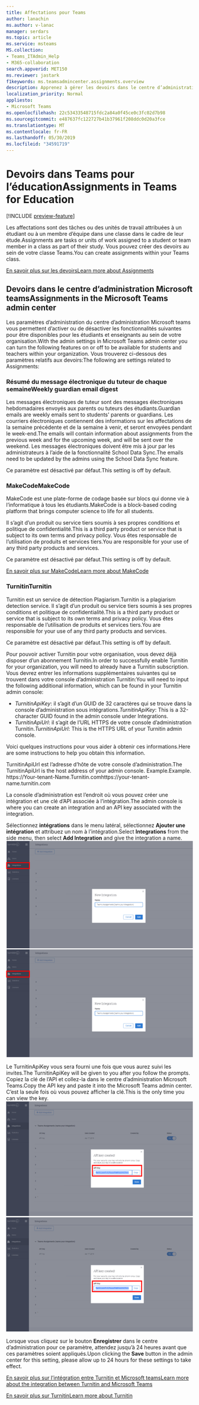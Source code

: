 ```yaml
---
title: Affectations pour Teams
author: lanachin
ms.author: v-lanac
manager: serdars
ms.topic: article
ms.service: msteams
MS.collection:
- Teams_ITAdmin_Help
- M365-collaboration
search.appverid: MET150
ms.reviewer: jastark
f1keywords: ms.teamsadmincenter.assignments.overview
description: Apprenez à gérer les devoirs dans le centre d’administration Microsoft teams dans teams éducation.
localization_priority: Normal
appliesto:
- Microsoft Teams
ms.openlocfilehash: 22c53433548715fdc2a84a0f45ce0c3fc02d7b98
ms.sourcegitcommit: e487637fc122727b41b37961f208ddc0d20a3fce
ms.translationtype: MT
ms.contentlocale: fr-FR
ms.lasthandoff: 05/30/2019
ms.locfileid: "34591719"
---
```

# <a name="assignments-in-teams-for-education"></a><span data-ttu-id="26999-103">Devoirs dans Teams pour l’éducation</span><span class="sxs-lookup"><span data-stu-id="26999-103">Assignments in Teams for Education</span></span>

[!INCLUDE [preview-feature](../includes/preview-feature.md)]

<span data-ttu-id="26999-104">Les affectations sont des tâches ou des unités de travail attribuées à un étudiant ou à un membre d’équipe dans une classe dans le cadre de leur étude.</span><span class="sxs-lookup"><span data-stu-id="26999-104">Assignments are tasks or units of work assigned to a student or team member in a class as part of their study.</span></span> <span data-ttu-id="26999-105">Vous pouvez créer des devoirs au sein de votre classe Teams.</span><span class="sxs-lookup"><span data-stu-id="26999-105">You can create assignments within your Teams class.</span></span>

[<span data-ttu-id="26999-106">En savoir plus sur les devoirs</span><span class="sxs-lookup"><span data-stu-id="26999-106">Learn more about Assignments</span></span>](https://support.office.com/article/microsoft-teams-5aa4431a-8a3c-4aa5-87a6-b6401abea114?ui=en-US&rs=en-IE&ad=IE#ID0EAABAAA=Assignments)

## <a name="assignments-in-the-microsoft-teams-admin-center"></a><span data-ttu-id="26999-107">Devoirs dans le centre d’administration Microsoft teams</span><span class="sxs-lookup"><span data-stu-id="26999-107">Assignments in the Microsoft Teams admin center</span></span>

<span data-ttu-id="26999-108">Les paramètres d’administration du centre d’administration Microsoft teams vous permettent d’activer ou de désactiver les fonctionnalités suivantes pour être disponibles pour les étudiants et enseignants au sein de votre organisation.</span><span class="sxs-lookup"><span data-stu-id="26999-108">With the admin settings in Microsoft Teams admin center you can turn the following features on or off to be available for students and teachers within your organization.</span></span> <span data-ttu-id="26999-109">Vous trouverez ci-dessous des paramètres relatifs aux devoirs:</span><span class="sxs-lookup"><span data-stu-id="26999-109">The following are settings related to Assignments:</span></span>

<span data-ttu-id="26999-110"><a name="#bkemaildigest"> </a></span><span class="sxs-lookup"><span data-stu-id="26999-110"></span></span>
### <a name="weekly-guardian-email-digest"></a><span data-ttu-id="26999-111">Résumé du message électronique du tuteur de chaque semaine</span><span class="sxs-lookup"><span data-stu-id="26999-111">Weekly guardian email digest</span></span>
<span data-ttu-id="26999-112">Les messages électroniques de tuteur sont des messages électroniques hebdomadaires envoyés aux parents ou tuteurs des étudiants.</span><span class="sxs-lookup"><span data-stu-id="26999-112">Guardian emails are weekly emails sent to students' parents or guardians.</span></span> <span data-ttu-id="26999-113">Les courriers électroniques contiennent des informations sur les affectations de la semaine précédente et de la semaine à venir, et seront envoyées pendant le week-end.</span><span class="sxs-lookup"><span data-stu-id="26999-113">The emails will contain information about assignments from the previous week and for the upcoming week, and will be sent over the weekend.</span></span> <span data-ttu-id="26999-114">Les messages électroniques doivent être mis à jour par les administrateurs à l’aide de la fonctionnalité School Data Sync.</span><span class="sxs-lookup"><span data-stu-id="26999-114">The emails need to be updated by the admins using the School Data Sync feature.</span></span>

<span data-ttu-id="26999-115">Ce paramètre est désactivé par défaut.</span><span class="sxs-lookup"><span data-stu-id="26999-115">This setting is off by default.</span></span>

<span data-ttu-id="26999-116"><a name="bkmakecode"> </a></span><span class="sxs-lookup"><span data-stu-id="26999-116"></span></span>
### <a name="makecode"></a><span data-ttu-id="26999-117">MakeCode</span><span class="sxs-lookup"><span data-stu-id="26999-117">MakeCode</span></span>
<span data-ttu-id="26999-118">MakeCode est une plate-forme de codage basée sur blocs qui donne vie à l’informatique à tous les étudiants.</span><span class="sxs-lookup"><span data-stu-id="26999-118">MakeCode is a block-based coding platform that brings computer science to life for all students.</span></span> 

<span data-ttu-id="26999-119">Il s’agit d’un produit ou service tiers soumis à ses propres conditions et politique de confidentialité.</span><span class="sxs-lookup"><span data-stu-id="26999-119">This is a third party product or service that is subject to its own terms and privacy policy.</span></span> <span data-ttu-id="26999-120">Vous êtes responsable de l’utilisation de produits et services tiers.</span><span class="sxs-lookup"><span data-stu-id="26999-120">You are responsible for your use of any third party products and services.</span></span>

<span data-ttu-id="26999-121">Ce paramètre est désactivé par défaut.</span><span class="sxs-lookup"><span data-stu-id="26999-121">This setting is off by default.</span></span>

[<span data-ttu-id="26999-122">En savoir plus sur MakeCode</span><span class="sxs-lookup"><span data-stu-id="26999-122">Learn more about MakeCode</span></span>](https://www.microsoft.com/${locale}/makecode)

<span data-ttu-id="26999-123"><a name="#turnitin"> </a></span><span class="sxs-lookup"><span data-stu-id="26999-123"></span></span>
### <a name="turnitin"></a><span data-ttu-id="26999-124">Turnitin</span><span class="sxs-lookup"><span data-stu-id="26999-124">Turnitin</span></span>

<span data-ttu-id="26999-125">Turnitin est un service de détection Plagiarism.</span><span class="sxs-lookup"><span data-stu-id="26999-125">Turnitin is a plagiarism detection service.</span></span> <span data-ttu-id="26999-126">Il s’agit d’un produit ou service tiers soumis à ses propres conditions et politique de confidentialité.</span><span class="sxs-lookup"><span data-stu-id="26999-126">This is a third party product or service that is subject to its own terms and privacy policy.</span></span> <span data-ttu-id="26999-127">Vous êtes responsable de l’utilisation de produits et services tiers.</span><span class="sxs-lookup"><span data-stu-id="26999-127">You are responsible for your use of any third party products and services.</span></span>

<span data-ttu-id="26999-128">Ce paramètre est désactivé par défaut.</span><span class="sxs-lookup"><span data-stu-id="26999-128">This setting is off by default.</span></span>

<span data-ttu-id="26999-129">Pour pouvoir activer Turnitin pour votre organisation, vous devez déjà disposer d’un abonnement Turnitin.</span><span class="sxs-lookup"><span data-stu-id="26999-129">In order to successfully enable Turnitin for your organization, you will need to already have a Turnitin subscription.</span></span> <span data-ttu-id="26999-130">Vous devrez entrer les informations supplémentaires suivantes qui se trouvent dans votre console d’administration Turnitin:</span><span class="sxs-lookup"><span data-stu-id="26999-130">You will need to input the following additional information, which can be found in your Turnitin admin console:</span></span>

  * <span data-ttu-id="26999-131">_TurnitinApiKey_: il s’agit d’un GUID de 32 caractères qui se trouve dans la console d’administration sous intégrations.</span><span class="sxs-lookup"><span data-stu-id="26999-131">_TurnitinApiKey_: This is a 32-character GUID found in the admin console under Integrations.</span></span>
  * <span data-ttu-id="26999-132">_TurnitinApiUrl_: il s’agit de l’URL HTTPS de votre console d’administration Turnitin.</span><span class="sxs-lookup"><span data-stu-id="26999-132">_TurnitinApiUrl_: This is the HTTPS URL of your Turnitin admin console.</span></span>

<span data-ttu-id="26999-133">Voici quelques instructions pour vous aider à obtenir ces informations.</span><span class="sxs-lookup"><span data-stu-id="26999-133">Here are some instructions to help you obtain this information.</span></span>

<span data-ttu-id="26999-134">TurnitinApiUrl est l’adresse d’hôte de votre console d’administration.</span><span class="sxs-lookup"><span data-stu-id="26999-134">The TurnitinApiUrl is the host address of your admin console.</span></span>
<span data-ttu-id="26999-135">Example.</span><span class="sxs-lookup"><span data-stu-id="26999-135">Example.</span></span> <span data-ttu-id="26999-136">https:[]()//Your-tenant-Name.Turnitin.com</span><span class="sxs-lookup"><span data-stu-id="26999-136">https:[]()//your-tenant-name.turnitin.com</span></span>

<span data-ttu-id="26999-137">La console d’administration est l’endroit où vous pouvez créer une intégration et une clé d’API associée à l’intégration.</span><span class="sxs-lookup"><span data-stu-id="26999-137">The admin console is where you can create an integration and an API key associated with the integration.</span></span>

<span data-ttu-id="26999-138">Sélectionnez **intégrations** dans le menu latéral, sélectionnez **Ajouter une intégration** et attribuez un nom à l’intégration.</span><span class="sxs-lookup"><span data-stu-id="26999-138">Select **Integrations** from the side menu, then select **Add Integration** and give the integration a name.</span></span>
<span data-ttu-id="26999-139">![Capture d’écran montrant l’ajout d’une nouvelle intégration](./educationImages/Assignments_mopo_turnitin2.png)</span><span class="sxs-lookup"><span data-stu-id="26999-139">![Screen shot showing adding a new integration](./educationImages/Assignments_mopo_turnitin2.png)</span></span>

<span data-ttu-id="26999-140">Le TurnitinApiKey vous sera fourni une fois que vous aurez suivi les invites.</span><span class="sxs-lookup"><span data-stu-id="26999-140">The TurnitinApiKey will be given to you after you follow the prompts.</span></span> <span data-ttu-id="26999-141">Copiez la clé de l’API et collez-la dans le centre d’administration Microsoft Teams.</span><span class="sxs-lookup"><span data-stu-id="26999-141">Copy the API key and paste it into the Microsoft Teams admin center.</span></span>  <span data-ttu-id="26999-142">C’est la seule fois où vous pouvez afficher la clé.</span><span class="sxs-lookup"><span data-stu-id="26999-142">This is the only time you can view the key.</span></span>
<span data-ttu-id="26999-143">![Capture d’écran montrant la copie de la clé de l’API](./educationImages/Assignments_mopo_turnitin3.png)</span><span class="sxs-lookup"><span data-stu-id="26999-143">![Screen shot showing copying the API key](./educationImages/Assignments_mopo_turnitin3.png)</span></span>

<span data-ttu-id="26999-144">Lorsque vous cliquez sur le bouton **Enregistrer** dans le centre d’administration pour ce paramètre, attendez jusqu’à 24 heures avant que ces paramètres soient appliqués.</span><span class="sxs-lookup"><span data-stu-id="26999-144">Upon clicking the **Save** button in the admin center for this setting, please allow up to 24 hours for these settings to take effect.</span></span>

[<span data-ttu-id="26999-145">En savoir plus sur l’intégration entre Turnitin et Microsoft teams</span><span class="sxs-lookup"><span data-stu-id="26999-145">Learn more about the integration between Turnitin and Microsoft Teams</span></span>](https://www.turnitin.com/products/feedback-studio/microsoft-teams-integration)

[<span data-ttu-id="26999-146">En savoir plus sur Turnitin</span><span class="sxs-lookup"><span data-stu-id="26999-146">Learn more about Turnitin</span></span>](https://www.turnitin.com/)
